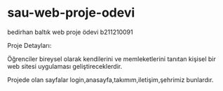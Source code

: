 # sau-web-proje-odevi
bedirhan baltık web proje ödevi b211210091

Proje Detayları:

Öğrenciler bireysel olarak kendilerini ve memleketlerini tanıtan kişisel bir web sitesi uygulaması 
geliştireceklerdir.

Projede olan sayfalar login,anasayfa,takımım,iletişim,şehrimiz bunlardır.
